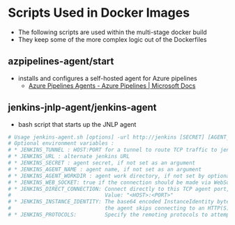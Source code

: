 # Scripts Used in Docker Images

* The following scripts are used within the multi-stage docker build
* They keep some of the more complex logic out of the Dockerfiles

## azpipelines-agent/start

* installs and configures a self-hosted agent for Azure pipelines
  * [Azure Pipelines Agents - Azure Pipelines | Microsoft Docs](https://docs.microsoft.com/en-us/azure/devops/pipelines/agents/agents?view=azure-devops&tabs=browser#install)

## jenkins-jnlp-agent/jenkins-agent

* bash script that starts up the JNLP agent

```sh
# Usage jenkins-agent.sh [options] -url http://jenkins [SECRET] [AGENT_NAME]
# Optional environment variables :
# * JENKINS_TUNNEL : HOST:PORT for a tunnel to route TCP traffic to jenkins host, when jenkins can't be directly accessed over network
# * JENKINS_URL : alternate jenkins URL
# * JENKINS_SECRET : agent secret, if not set as an argument
# * JENKINS_AGENT_NAME : agent name, if not set as an argument
# * JENKINS_AGENT_WORKDIR : agent work directory, if not set by optional parameter -workDir
# * JENKINS_WEB_SOCKET: true if the connection should be made via WebSocket rather than TCP
# * JENKINS_DIRECT_CONNECTION: Connect directly to this TCP agent port, skipping the HTTP(S) connection parameter download.
#                              Value: "<HOST>:<PORT>"
# * JENKINS_INSTANCE_IDENTITY: The base64 encoded InstanceIdentity byte array of the Jenkins master. When this is set,
#                              the agent skips connecting to an HTTP(S) port for connection info.
# * JENKINS_PROTOCOLS:         Specify the remoting protocols to attempt when instanceIdentity is provided.
```
